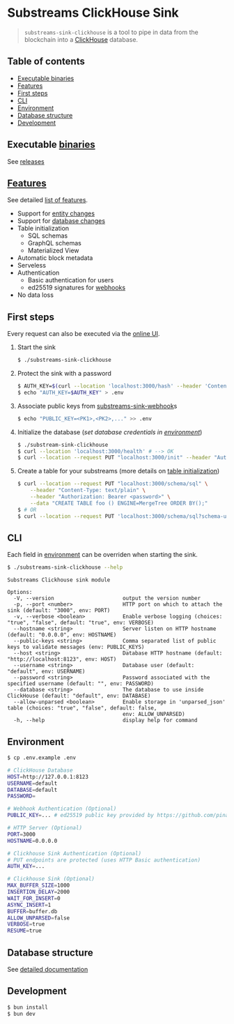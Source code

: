 # Substreams ClickHouse Sink

> `substreams-sink-clickhouse` is a tool to pipe in data from the blockchain into a [ClickHouse](https://clickhouse.com/) database.

## Table of contents

- [Executable binaries](#executable-binaries)
- [Features](#features)
- [First steps](#first-steps)
- [CLI](#cli)
- [Environment](#environment)
- [Database structure](#database-structure)
- [Development](#development)

## Executable [binaries](https://github.com/pinax-network/substreams-sink-clickhouse/releases)

See [releases](https://github.com/pinax-network/substreams-sink-clickhouse/releases)

## [Features](/docs/features.md)

See detailed [list of features](/docs/features.md).

- Support for [entity changes](https://crates.io/crates/substreams-entity-change/)
- Support for [database changes](https://crates.io/crates/substreams-database-change)
- Table initialization
  - SQL schemas
  - GraphQL schemas
  - Materialized View
- Automatic block metadata
- Serveless
- Authentication
  - Basic authentication for users
  - ed25519 signatures for [webhooks](https://github.com/pinax-network/substreams-sink-webhook)
- No data loss

## First steps

Every request can also be executed via the [online UI](http://localhost:3000).

1. Start the sink

   ```bash
   $ ./substreams-sink-clickhouse
   ```

1. Protect the sink with a password

   ```bash
   $ AUTH_KEY=$(curl --location 'localhost:3000/hash' --header 'Content-Type: text/plain' --data '<password>')
   $ echo "AUTH_KEY=$AUTH_KEY" > .env
   ```

1. Associate public keys from [substreams-sink-webhook](https://github.com/pinax-network/substreams-sink-webhook)s

   ```bash
   $ echo "PUBLIC_KEY=<PK1>,<PK2>,..." >> .env
   ```

1. Initialize the database (_set database credentials in [environment](#environment)_)

   ```bash
   $ ./substream-sink-clickhouse
   $ curl --location 'localhost:3000/health' # --> OK
   $ curl --location --request PUT "localhost:3000/init" --header "Authorization: Bearer <password>" # --> OK
   ```

1. Create a table for your substreams (more details on [table initialization](/docs/features.md#table-initialization))

   ```bash
   $ curl --location --request PUT "localhost:3000/schema/sql" \
       --header "Content-Type: text/plain" \
       --header "Authorization: Bearer <password>" \
       --data "CREATE TABLE foo () ENGINE=MergeTree ORDER BY();"
   $ # OR
   $ curl --location --request PUT 'localhost:3000/schema/sql?schema-url=<url>' --header 'Authorization: Bearer <password>'
   ```

## CLI

Each field in [environment](#environment) can be overriden when starting the sink.

```bash
$ ./substreams-sink-clickhouse --help
```

```
Substreams Clickhouse sink module

Options:
  -V, --version                      output the version number
  -p, --port <number>                HTTP port on which to attach the sink (default: "3000", env: PORT)
  -v, --verbose <boolean>            Enable verbose logging (choices: "true", "false", default: "true", env: VERBOSE)
  --hostname <string>                Server listen on HTTP hostname (default: "0.0.0.0", env: HOSTNAME)
  --public-keys <string>             Comma separated list of public keys to validate messages (env: PUBLIC_KEYS)
  --host <string>                    Database HTTP hostname (default: "http://localhost:8123", env: HOST)
  --username <string>                Database user (default: "default", env: USERNAME)
  --password <string>                Password associated with the specified username (default: "", env: PASSWORD)
  --database <string>                The database to use inside ClickHouse (default: "default", env: DATABASE)
  --allow-unparsed <boolean>         Enable storage in 'unparsed_json' table (choices: "true", "false", default: false,
                                     env: ALLOW_UNPARSED)
  -h, --help                         display help for command
```

## Environment

```bash
$ cp .env.example .env
```

```bash
# ClickHouse Database
HOST=http://127.0.0.1:8123
USERNAME=default
DATABASE=default
PASSWORD=

# Webhook Authentication (Optional)
PUBLIC_KEY=... # ed25519 public key provided by https://github.com/pinax-network/substreams-sink-webhook

# HTTP Server (Optional)
PORT=3000
HOSTNAME=0.0.0.0

# Clickhouse Sink Authentication (Optional)
# PUT endpoints are protected (uses HTTP Basic authentication)
AUTH_KEY=...

# Clickhouse Sink (Optional)
MAX_BUFFER_SIZE=1000
INSERTION_DELAY=2000
WAIT_FOR_INSERT=0
ASYNC_INSERT=1
BUFFER=buffer.db
ALLOW_UNPARSED=false
VERBOSE=true
RESUME=true
```

## Database structure

See [detailed documentation](/docs/database.md)

## Development

```bash
$ bun install
$ bun dev
```

